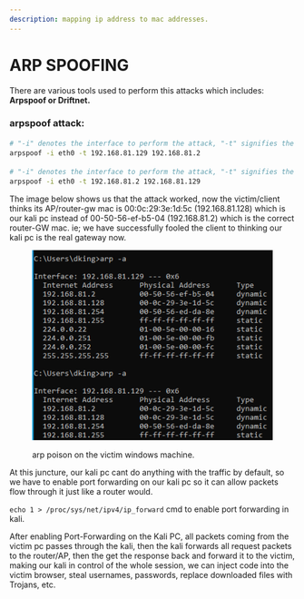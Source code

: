 ```yaml
---
description: mapping ip address to mac addresses.
---
```


# ARP SPOOFING

There are various tools used to perform this attacks which includes: **Arpspoof or Driftnet.**

### arpspoof attack:

```bash
# "-i" denotes the interface to perform the attack, "-t" signifies the target, so we specify the target and the gateway to fool the target/client that we are the AP/gateway.
arpspoof -i eth0 -t 192.168.81.129 192.168.81.2

# "-i" denotes the interface to perform the attack, "-t" signifies the target, so we specify the target and the gateway to fool the AP/Gateway that we are the client.
arpspoof -i eth0 -t 192.168.81.2 192.168.81.129
```

The image below shows us that the attack worked, now the victim/client thinks its AP/router-gw mac is 00:0c:29:3e:1d:5c (192.168.81.128) which is our kali pc instead of 00-50-56-ef-b5-04 (192.168.81.2) which is the correct router-GW mac. ie; we have successfully fooled the client to thinking our kali pc is the real gateway now.

<figure><img src="../.gitbook/assets/Screenshot from 2023-03-21 22-59-22.png" alt=""><figcaption><p>arp poison on the victim windows machine.</p></figcaption></figure>

At this juncture, our kali pc cant do anything with the traffic by default, so we have to enable port forwarding on our kali pc so it can allow packets flow through it just like a router would.

`echo 1 > /proc/sys/net/ipv4/ip_forward` cmd to enable port forwarding in kali.

After enabling Port-Forwarding on the Kali PC, all packets coming from the victim pc passes through the kali, then the kali forwards all request packets to the router/AP, then the get the response back and forward it to the victim, making our kali in control of the whole session, we can inject code into the victim browser, steal usernames, passwords, replace downloaded files with Trojans, etc.







